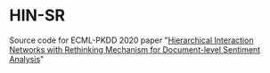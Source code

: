 # HIN-SR
Source code for ECML-PKDD 2020 paper "[Hierarchical Interaction Networks with Rethinking Mechanism for Document-level Sentiment Analysis](http://arxiv.org/abs/2007.08416)"
